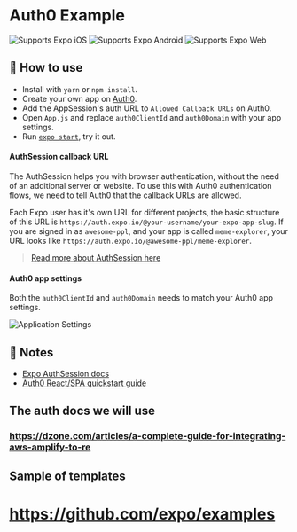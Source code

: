 # Auth0 Example

<p>
  <!-- iOS -->
  <img alt="Supports Expo iOS" longdesc="Supports Expo iOS" src="https://img.shields.io/badge/iOS-4630EB.svg?style=flat-square&logo=APPLE&labelColor=999999&logoColor=fff" />
  <!-- Android -->
  <img alt="Supports Expo Android" longdesc="Supports Expo Android" src="https://img.shields.io/badge/Android-4630EB.svg?style=flat-square&logo=ANDROID&labelColor=A4C639&logoColor=fff" />
  <!-- Web -->
  <img alt="Supports Expo Web" longdesc="Supports Expo Web" src="https://img.shields.io/badge/web-4630EB.svg?style=flat-square&logo=GOOGLE-CHROME&labelColor=4285F4&logoColor=fff" />
</p>

## 🚀 How to use

- Install with `yarn` or `npm install`.
- Create your own app on [Auth0](https://auth0.com).
- Add the AppSession's auth URL to `Allowed Callback URLs` on Auth0.
- Open `App.js` and replace `auth0ClientId` and `auth0Domain` with your app settings.
- Run [`expo start`](https://docs.expo.io/versions/latest/workflow/expo-cli/), try it out.

#### AuthSession callback URL

The AuthSession helps you with browser authentication, without the need of an additional server or website. To use this with Auth0 authentication flows, we need to tell Auth0 that the callback URLs are allowed.

Each Expo user has it's own URL for different projects, the basic structure of this URL is `https://auth.expo.io/@your-username/your-expo-app-slug`. If you are signed in as `awesome-ppl`, and your app is called `meme-explorer`, your URL looks like `https://auth.expo.io/@awesome-ppl/meme-explorer`.

> [Read more about AuthSession here](https://docs.expo.io/versions/latest/sdk/auth-session/)

#### Auth0 app settings

Both the `auth0ClientId` and `auth0Domain` needs to match your Auth0 app settings.

![Application Settings](https://i.imgur.com/Io9I4qg.jpg)

## 📝 Notes

- [Expo AuthSession docs](https://docs.expo.io/versions/latest/sdk/auth-session/)
- [Auth0 React/SPA quickstart guide](https://auth0.com/docs/quickstart/spa/react)

## The auth docs we will use
### https://dzone.com/articles/a-complete-guide-for-integrating-aws-amplify-to-re

## Sample of templates
# https://github.com/expo/examples